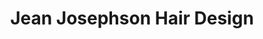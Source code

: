 ---
title: "Jean Josephson Hair Design"
url: /chapel-hill/jean-josephson-hair-design/
shop: Friseur
---